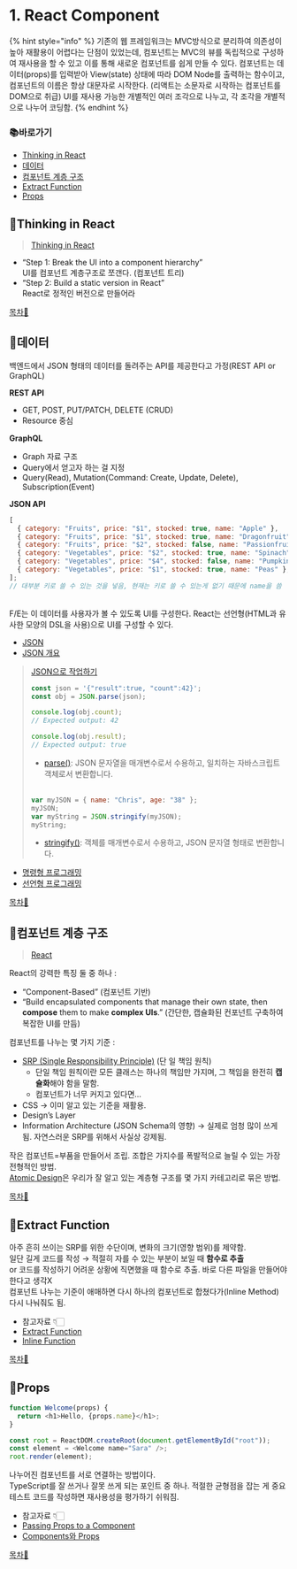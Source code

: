 # 1. React Component

{% hint style="info" %}
기존의 웹 프레임워크는 MVC방식으로 분리하여 의존성이 높아 재활용이 어렵다는 단점이 있었는데, 컴포넌트는 MVC의 뷰를 독립적으로 구성하여 재사용을 할 수 있고 이를 통해 새로운 컴포넌트를 쉽게 만들 수 있다.
컴포넌트는 데이터(props)를 입력받아 View(state) 상태에 따라 DOM Node를 출력하는 함수이고, 컴포넌트의 이름은 항상 대문자로 시작한다. (리액트는 소문자로 시작하는 컴포넌트를 DOM으로 취급)
UI를 재사용 가능한 개별적인 여러 조각으로 나누고, 각 조각을 개별적으로 나누어 코딩함.
{% endhint %}

### 📚바로가기

- [Thinking in React](1.-react-component.md#thinking-in-react)
- [데이터](1.-react-component.md#데이터)
- [컴포넌트 계층 구조](1.-react-component.md#컴포넌트-계층-구조)
- [Extract Function](1.-react-component.md#Extract-Function)
- [Props](1.-react-component.md#Props)

## 📍Thinking in React

> [Thinking in React](https://beta.reactjs.org/learn/thinking-in-react)

- “Step 1: Break the UI into a component hierarchy”\
   UI를 컴포넌트 계층구조로 쪼갠다. (컴포넌트 트리)
- “Step 2: Build a static version in React”\
   React로 정적인 버전으로 만들어라

[목차🔺](1.-react-component.md#undefined)

## 📍데이터

백엔드에서 JSON 형태의 데이터를 돌려주는 API를 제공한다고 가정(REST API or GraphQL)

**REST API**

- GET, POST, PUT/PATCH, DELETE (CRUD)
- Resource 중심

**GraphQL**

- Graph 자료 구조
- Query에서 얻고자 하는 걸 지정
- Query(Read), Mutation(Command: Create, Update, Delete), Subscription(Event)

**JSON API**

```javascript
[
  { category: "Fruits", price: "$1", stocked: true, name: "Apple" },
  { category: "Fruits", price: "$1", stocked: true, name: "Dragonfruit" },
  { category: "Fruits", price: "$2", stocked: false, name: "Passionfruit" },
  { category: "Vegetables", price: "$2", stocked: true, name: "Spinach" },
  { category: "Vegetables", price: "$4", stocked: false, name: "Pumpkin" },
  { category: "Vegetables", price: "$1", stocked: true, name: "Peas" },
];
// 대부분 키로 쓸 수 있는 것을 넣음, 현재는 키로 쓸 수 있는게 없기 때문에 name을 씀
```

</br>
F/E는 이 데이터를 사용자가 볼 수 있도록 UI를 구성한다. React는 선언형(HTML과 유사한 모양의 DSL을 사용)으로 UI를 구성할 수 있다.

- [JSON](https://ko.wikipedia.org/wiki/JSON)
- [JSON 개요](https://www.json.org/json-ko.html)</br>

> [JSON으로 작업하기](https://developer.mozilla.org/ko/docs/Learn/JavaScript/Objects/JSON)
>
> ```javascript
> const json = '{"result":true, "count":42}';
> const obj = JSON.parse(json);
>
> console.log(obj.count);
> // Expected output: 42
>
> console.log(obj.result);
> // Expected output: true
> ```
>
> - [parse()](https://developer.mozilla.org/en-US/docs/Web/JavaScript/Reference/Global_Objects/JSON/parse): JSON 문자열을 매개변수로서 수용하고, 일치하는 자바스크립트 객체로서 변환합니다.</br></br>
>
> ```javascript
> var myJSON = { name: "Chris", age: "38" };
> myJSON;
> var myString = JSON.stringify(myJSON);
> myString;
> ```
>
> - [stringify()](https://developer.mozilla.org/en-US/docs/Web/JavaScript/Reference/Global_Objects/JSON/stringify): 객체를 매개변수로서 수용하고, JSON 문자열 형태로 변환합니다.
>   </br>

- [명령형 프로그래밍](https://ko.wikipedia.org/wiki/명령형_프로그래밍)
- [선언형 프로그래밍](https://ko.wikipedia.org/wiki/선언형_프로그래밍)

[목차🔺](1.-react-component.md#undefined)

## 📍컴포넌트 계층 구조

> [React](https://reactjs.org/)

React의 강력한 특징 둘 중 하나 :

- “Component-Based” (컴포넌트 기반)
- “Build encapsulated components that manage their own state, then **compose** them to make **complex UIs**.” (간단한, 캡슐화된 컨포넌트 구축하여 복잡한 UI를 만듬)

컴포넌트를 나누는 몇 가지 기준 :

- [SRP (Single Responsibility Principle)](https://ko.wikipedia.org/wiki/단일_책임_원칙) (단 일 책임 원칙)
  - 단일 책임 원칙이란 모든 클래스는 하나의 책임만 가지며, 그 책임을 완전히 **캡슐화**해야 함을 말함.
  - 컴포넌트가 너무 커지고 있다면…
- CSS → 이미 알고 있는 기준을 재활용.
- Design’s Layer
- Information Architecture (JSON Schema의 영향) → 실제로 엄청 많이 쓰게 됨. 자연스러운 SRP를 위해서 사실상 강제됨.

작은 컴포넌트=부품을 만들어서 조립. 조합은 가지수를 폭발적으로 늘릴 수 있는 가장 전형적인 방법.</br>
[Atomic Design](https://bradfrost.com/blog/post/atomic-web-design/)은 우리가 잘 알고 있는 계층형 구조를 몇 가지 카테고리로 묶은 방법.

[목차🔺](1.-react-component.md#undefined)

## 📍Extract Function

아주 흔히 쓰이는 SRP를 위한 수단이며, 변화의 크기(영향 범위)를 제약함.</br>
일단 길게 코드를 작성 → 적절히 자를 수 있는 부분이 보일 때 **함수로 추출**</br>
or 코드를 작성하기 어려운 상황에 직면했을 때 함수로 추출. 바로 다른 파일을 만들어야 한다고 생각X</br>
컴포넌트 나누는 기준이 애매하면 다시 하나의 컴포넌트로 합쳤다가(Inline Method) 다시 나눠줘도 됨.</br>

- 참고자료 👇🏻
- [Extract Function](https://refactoring.com/catalog/extractFunction.html)
- [Inline Function](https://refactoring.com/catalog/inlineFunction.html)

[목차🔺](1.-react-component.md#undefined)

## 📍Props

```javascript
function Welcome(props) {
  return <h1>Hello, {props.name}</h1>;
}

const root = ReactDOM.createRoot(document.getElementById("root"));
const element = <Welcome name="Sara" />;
root.render(element);
```

나누어진 컴포넌트를 서로 연결하는 방법이다.</br>
TypeScript를 잘 쓰거나 잘못 쓰게 되는 포인트 중 하나. 적절한 균형점을 잡는 게 중요</br>
테스트 코드를 작성하면 재사용성을 평가하기 쉬워짐.</br>

- 참고자료 👇🏻
- [Passing Props to a Component](https://beta.reactjs.org/learn/passing-props-to-a-component)
- [Components와 Props](https://ko.reactjs.org/docs/components-and-props.html)

[목차🔺](1.-react-component.md#undefined)
